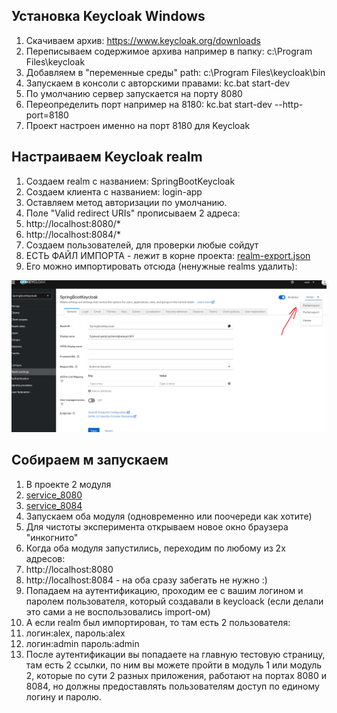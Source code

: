 ## Установка Keycloak Windows

1. Скачиваем архив: https://www.keycloak.org/downloads
2. Переписываем содержимое архива например в папку: c:\Program Files\keycloak
3. Добавляем в "переменные среды" path: c:\Program Files\keycloak\bin
4. Запускаем в консоли с авторскими правами: kc.bat start-dev
5. По умолчанию сервер запускается на порту 8080
6. Переопределить порт например на 8180: kc.bat start-dev --http-port=8180
7. Проект настроен именно на порт 8180 для Keycloak

## Настраиваем Keycloak realm

1. Создаем realm с названием: SpringBootKeycloak
2. Создаем клиента с названием: login-app
3. Оставляем метод авторизации по умолчанию.
4. Поле "Valid redirect URIs" прописываем 2 адреса:
5. http://localhost:8080/*
6. http://localhost:8084/*
7. Создаем пользователей, для проверки любые сойдут
8. ЕСТЬ ФАЙЛ ИМПОРТА - лежит в корне проекта: [realm-export.json](realm-export.json)
9. Его можно импортировать отсюда (ненужные realms удалить):

![img_1.png](img_1.png)

## Собираем м запускаем

1. В проекте 2 модуля
2. [service_8080](service_8080)
3. [service_8084](service_8084)
4. Запускаем оба модуля (одновременно или поочереди как хотите)
5. Для чистоты эксперимента открываем новое окно браузера "инкогнито"
6. Когда оба модуля запустились, переходим по любому из 2х адресов:
7. http://localhost:8080
8. http://localhost:8084 - на оба сразу забегать не нужно :)
9. Попадаем на аутентификацию, проходим ее с вашим логином и паролем пользователя, который создавали в keycloack (если делали это сами а не воспользовались import-ом)
10. А если realm был импортирован, то там есть 2 пользователя:
11. логин:alex, пароль:alex
12. логин:admin пароль:admin
13. После аутентификации вы попадаете на главную тестовую страницу, там есть 2 ссылки, по ним вы можете пройти в модуль 1 или модуль 2, которые по сути 2 разных приложения, работают на портах 8080 и 8084, но должны предоставлять пользователям доступ по единому логину и паролю.





